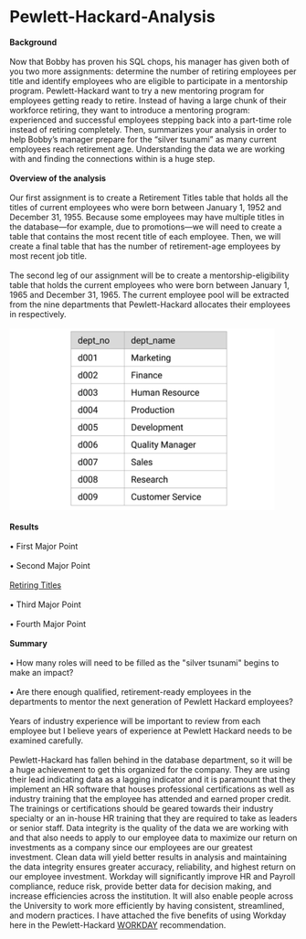 # Pewlett-Hackard-Analysis

**Background**<br><br>
Now that Bobby has proven his SQL chops, his manager has given both of you two more assignments: determine the number of retiring employees per title and identify employees who are eligible to participate in a mentorship program. Pewlett-Hackard want to try a new mentoring program for employees getting ready to retire. Instead of having a large chunk of their workforce retiring, they want to introduce a mentoring program: experienced and successful employees stepping back into a part-time role instead of retiring completely. Then, summarizes your analysis in order to help  Bobby’s manager prepare for the “silver tsunami” as many current employees reach retirement age.  Understanding the data we are working with and finding the connections within is a huge step.<br><br>
**Overview of the analysis**<br><br>
Our first assignment is to create a Retirement Titles table that holds all the titles of current employees who were born between January 1, 1952 and December 31, 1955. Because some employees may have multiple titles in the database—for example, due to promotions—we will need to create a table that contains the most recent title of each employee. Then, we will create a final table that has the number of retirement-age employees by most recent job title.<br><br>
The second leg of our assignment will be to create a mentorship-eligibility table that holds the current employees who were born between January 1, 1965 and December 31, 1965.  The current employee pool will be extracted from the nine departments that Pewlett-Hackard allocates their employees in respectively.<br><br>
![PH_Departments](Data/PH_Departments.png)<br><br>
**Results**<br><br>
•	First Major Point<br><br>
•	Second Major Point<br><br>
[Retiring Titles](https://github.com/whitneyshine/Pewlett-Hackard-Analysis/blob/main/Data/retiring_titles.csv)<br><br>
•	Third Major Point<br><br>
•	Fourth Major Point<br><br>
**Summary**<br><br> 
•	How many roles will need to be filled as the "silver tsunami" begins to make an impact?<br><br>
•	Are there enough qualified, retirement-ready employees in the departments to mentor the next generation of Pewlett Hackard employees?<br><br>
Years of industry experience will be important to review from each employee but I believe years of experience at Pewlett Hackard needs to be examined carefully.<br><br>
Pewlett-Hackard has fallen behind in the database department, so it will be a huge achievement to get this organized for the company.  They are using their lead indicating data as a lagging indicator and it is paramount that they implement an HR software that houses professional certifications as well as industry training that the employee has attended and earned proper credit.   The trainings or certifications should be geared towards their industry specialty or an in-house HR training that they are required to take as leaders or senior staff.  Data integrity is the quality of the data we are working with and that also needs to apply to our employee data to maximize our return on investments as a company since our employees are our greatest investment. Clean data will yield better results in analysis and maintaining the data integrity ensures greater accuracy, reliability, and highest return on our employee investment. Workday will significantly improve HR and Payroll compliance, reduce risk, provide better data for decision making, and increase efficiencies across the institution. It will also enable people across the University to work more efficiently by having consistent, streamlined, and modern practices.  I have attached the five benefits of using Workday here in the Pewlett-Hackard [WORKDAY](https://www.workday.com/en-us/pages/infostudy-bredin-fast-track-to-growth-hr.html) recommendation.
